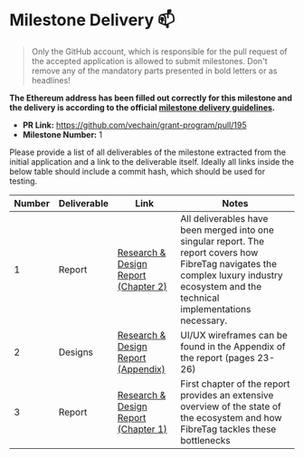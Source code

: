 # Milestone Delivery :mailbox:

> Only the GitHub account, which is responsible for the pull request of the accepted application is allowed to submit milestones. Don't remove any of the mandatory parts presented in bold letters or as headlines!

**The Ethereum address has been filled out correctly for this milestone and the delivery is according to the official [milestone delivery guidelines](../#milestone-delivery-process).**  

* **PR Link:** https://github.com/vechain/grant-program/pull/195
* **Milestone Number:** 1

Please provide a list of all deliverables of the milestone extracted from the initial application and a link to the deliverable itself. Ideally all links inside the below table should include a commit hash, which should be used for testing.

| Number | Deliverable | Link | Notes |
| ------------- | ------------- | ------------- |------------- |
| 1 | Report | [Research & Design Report (Chapter 2)](https://github.com/jjjutla/FibreTag/blob/main/Research%20%26%20Design%20Report.pdf) | All deliverables have been merged into one singular report. The report covers how FibreTag navigates the complex luxury industry ecosystem and the technical implementations necessary. |
| 2 | Designs | [Research & Design Report (Appendix)](https://github.com/jjjutla/FibreTag/blob/main/Research%20%26%20Design%20Report.pdf) | UI/UX wireframes can be found in the Appendix of the report (pages 23-26) |
| 3 | Report | [Research & Design Report (Chapter 1)](https://github.com/jjjutla/FibreTag/blob/main/Research%20%26%20Design%20Report.pdf) | First chapter of the report provides an extensive overview of the state of the ecosystem and how FibreTag tackles these bottlenecks  |

